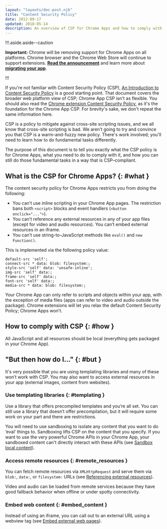 ```yaml
---
layout: "layouts/doc-post.njk"
title: "Content Security Policy"
date: 2012-09-17
updated: 2018-05-14
description: An overview of CSP for Chrome Apps and how to comply with it.
---
```


!!!.aside.aside--caution

**Important:** Chrome will be removing support for Chrome Apps on all platforms. Chrome browser and
the Chrome Web Store will continue to support extensions. [**Read the announcement**][1] and learn
more about [**migrating your app**][2].

!!!

If you're not familiar with Content Security Policy (CSP), [An Introduction to Content Security
Policy][3] is a good starting point. That document covers the broader web platform view of CSP;
Chrome App CSP isn't as flexible. You should also read the [Chrome extension Content Security
Policy][4], as it's the foundation for the Chrome App CSP. For brevity's sake, we don't repeat the
same information here.

CSP is a policy to mitigate against cross-site scripting issues, and we all know that cross-site
scripting is bad. We aren’t going to try and convince you that CSP is a warm-and-fuzzy new policy.
There's work involved; you'll need to learn how to do fundamental tasks differently.

The purpose of this document is to tell you exactly what the CSP policy is for Chrome Apps, what you
need to do to comply with it, and how you can still do those fundamental tasks in a way that is
CSP–compliant.

## What is the CSP for Chrome Apps? {: #what }

The content security policy for Chrome Apps restricts you from doing the following:

- You can’t use inline scripting in your Chrome App pages. The restriction bans both `<script>` blocks
  and event handlers (`<button onclick="...">`).
- You can’t reference any external resources in any of your app files (except for video and audio
  resources). You can’t embed external resources in an iframe.
- You can’t use string-to-JavaScript methods like `eval()` and `new Function()`.

This is implemented via the following policy value:

```
default-src 'self';
connect-src * data: blob: filesystem:;
style-src 'self' data: 'unsafe-inline';
img-src 'self' data:;
frame-src 'self' data:;
font-src 'self' data:;
media-src * data: blob: filesystem:;
```

Your Chrome App can only refer to scripts and objects within your app, with the exception of media
files (apps can refer to video and audio outside the package). Chrome extensions will let you relax
the default Content Security Policy; Chrome Apps won’t.

## How to comply with CSP {: #how }

All JavaScript and all resources should be local (everything gets packaged in your Chrome App).

## "But then how do I..." {: #but }

It's very possible that you are using templating libraries and many of these won’t work with CSP.
You may also want to access external resources in your app (external images, content from websites).

### Use templating libraries {: #templating }

Use a library that offers precompiled templates and you’re all set. You can still use a library that
doesn’t offer precompilation, but it will require some work on your part and there are restrictions.

You will need to use sandboxing to isolate any content that you want to do ‘eval’ things to.
Sandboxing lifts CSP on the content that you specify. If you want to use the very powerful Chrome
APIs in your Chrome App, your sandboxed content can't directly interact with these APIs (see
[Sandbox local content][5]).

### Access remote resources {: #remote_resources }

You can fetch remote resources via `XMLHttpRequest` and serve them via `blob:`, `data:`, or
`filesystem:` URLs (see [Referencing external resources][6]).

Video and audio can be loaded from remote services because they have good fallback behavior when
offline or under spotty connectivity.

### Embed web content {: #embed_content }

Instead of using an iframe, you can call out to an external URL using a webview tag (see [Embed
external web pages][7]).

[1]: https://blog.chromium.org/2020/01/moving-forward-from-chrome-apps.html
[2]: https://developer.chrome.com/apps/migration
[3]: http://www.html5rocks.com/en/tutorials/security/content-security-policy/
[4]: /extensions/contentSecurityPolicy
[5]: app_external#sandboxing
[6]: app_external#external
[7]: app_external#webview
